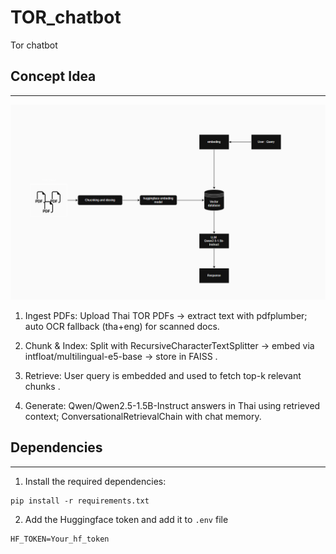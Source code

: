 # TOR_chatbot
 Tor chatbot

## Concept Idea 
----------------------------
![Tor chatbot Diagram](./docs/tor_chatbot.png)
1. Ingest PDFs: Upload Thai TOR PDFs -> extract text with pdfplumber; auto OCR fallback (tha+eng) for scanned docs.

2. Chunk & Index: Split with RecursiveCharacterTextSplitter -> embed via intfloat/multilingual-e5-base -> store in FAISS .

3. Retrieve: User query is embedded and used to fetch top-k relevant chunks .

4. Generate: Qwen/Qwen2.5-1.5B-Instruct  answers in Thai using retrieved context; ConversationalRetrievalChain with chat memory.

## Dependencies 
----------------------------
1. Install the required dependencies:
```
pip install -r requirements.txt
```
2. Add the Huggingface token and add it to `.env` file 
```
HF_TOKEN=Your_hf_token
```
